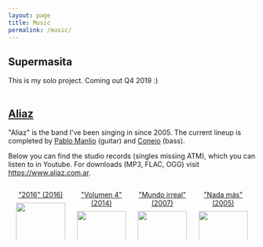 ```yaml
---
layout: page
title: Music
permalink: /music/
---
```


## Supermasita 
This is my solo project. Coming out Q4 2019 :)
<br>
<br>


## [Aliaz](https://www.aliaz.com.ar)
"Aliaz" is the band I've been singing in since 2005. The current lineup is completed by [Pablo Manlio](https://www.instagram.com/pablomanlio/) (guitar) and [Conejo](https://www.instagram.com/yupisalas/) (bass). 

Below you can find the studio records (singles missing ATM), which you can listen to in Youtube. For downloads (MP3, FLAC, OGG) visit <https://www.aliaz.com.ar>.

<style>
    .row {
    display: flex;
    flex-wrap: wrap;
    padding: 0 4px;
    }
    /* Create four equal columns that sits next to each other */
    .column {
    flex: 25%;
    max-width: 25%;
    padding: 0 0px;
    }
    .column img {
    margin-top: 8px;
    vertical-align: middle;
    width: 90%;
    }
    /* Responsive layout - makes a two column-layout instead of four columns */
    @media screen and (max-width: 800px) {
    .column {
    flex: 50%;
    max-width: 50%;
    }
    }
    /* Responsive layout - makes the two columns stack on top of each other instead of next to each other */
    @media screen and (max-width: 600px) {
    .column {
    flex: 100%;
    max-width: 100%;
    }
    }
    </style>

<div class="row">
<div class="column">
<p align="center">
<a href="https://youtu.be/eZ3u72VVFKk" target="_blank">
"2016" (2016)
<img src="../assets/music/ALIAZ-2016-2016-150px.jpg"/>
<br>
<p align="center" style="font-size:70%;">Listen in Youtube</p></a>
</p>
</div>
<div class="column">
<p align="center">
<a href="https://youtu.be/uelI2RFtTQ0" target="_blank">
"Volumen 4" (2014)
<img src="../assets/music/ALIAZ-2014-Volumen_4-150px.jpg"/>
<br>
<p align="center" style="font-size:70%;">Listen in Youtube</p></a>
</p>
</div>
<div class="column">
<p align="center">
<a href="https://youtu.be/hIUzhmzCFKE" target="_blank">
"Mundo irreal" (2007)
<img src="../assets/music/ALIAZ-2007-Mundo_irreal-150px.jpg"/>
<br>
<p align="center" style="font-size:70%;">Listen in Youtube</p></a>
</p>
</div>
<div class="column">
<p align="center">
<a href="https://youtu.be/yVaV0IxPmBA" target="_blank">
"Nada más" (2005)
<img src="../assets/music/ALIAZ-2005-Nada_mas-150px.jpg"/>
<br>
<p align="center" style="font-size:70%;">Listen in Youtube</p></a>
</p>
</div>
</div>
